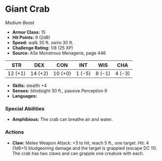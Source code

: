 # Giant Crab

*Medium* *Beast*

- **Armor Class:** 15
- **Hit Points:** 9 (2d8)
- **Speed:** walk 30 ft. swim 30 ft.
- **Challenge Rating:** 1/8 (25 XP)
- **Source:** A5e Monstrous Menagerie, page 446

| STR | DEX | CON | INT | WIS | CHA |
| --- | --- | --- | --- | --- | --- |
| 12 (+1) | 14 (+2) | 10 (+0) | 1 (-5) | 8 (-1) | 4 (-3) |

- **Skills:** stealth +4
- **Senses:** blindsight 30 ft., passive Perception 9
- **Languages:** 

### Special Abilities

- **Amphibious:** The crab can breathe air and water.

### Actions

- **Claw:** Melee Weapon Attack: +3 to hit, reach 5 ft., one target. Hit: 4 (1d6+1) bludgeoning damage and the target is grappled (escape DC 11). The crab has two claws and can grapple one creature with each.


